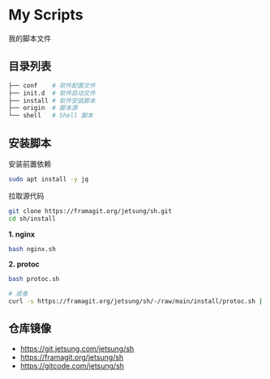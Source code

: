 # My Scripts

我的脚本文件

## 目录列表

```bash
├── conf    # 软件配置文件
├── init.d  # 软件启动文件
├── install # 软件安装脚本
├── origin  # 脚本源
└── shell   # Shell 脚本
```

## 安装脚本

安装前置依赖
```bash
sudo apt install -y jq
```

拉取源代码
```bash
git clone https://framagit.org/jetsung/sh.git
cd sh/install
```

**1. nginx**
```bash
bash nginx.sh
```

**2. protoc**
```bash
bash protoc.sh

# 或者
curl -s https://framagit.org/jetsung/sh/-/raw/main/install/protoc.sh | bash
```

## 仓库镜像

- https://git.jetsung.com/jetsung/sh
- https://framagit.org/jetsung/sh
- https://gitcode.com/jetsung/sh

